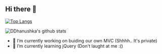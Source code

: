 ## Hi there 👋

[![Top Langs](https://github-readme-stats.vercel.app/api/top-langs/?username=ddhanushka&layout=compact)](https://github.com/anuraghazra/github-readme-stats)

![DDhanushka's github stats](https://github-readme-stats.vercel.app/api?username=ddhanushka&show_icons=true)

- 🔭 I’m currently working on buiding our own MVC (Shhhh.. It's private)
- 🌱 I’m currently learning jQuery (Don't laught at me :()

<!--
**DDhanushka/DDhanushka** is a ✨ _special_ ✨ repository because its `README.md` (this file) appears on your GitHub profile.

Here are some ideas to get you started:

.
- 👯 I’m looking to collaborate on ...
- 🤔 I’m looking for help with ...
- 💬 Ask me about ...
- 📫 How to reach me: ...
- 😄 Pronouns: ...
- ⚡ Fun fact: ...
-->
